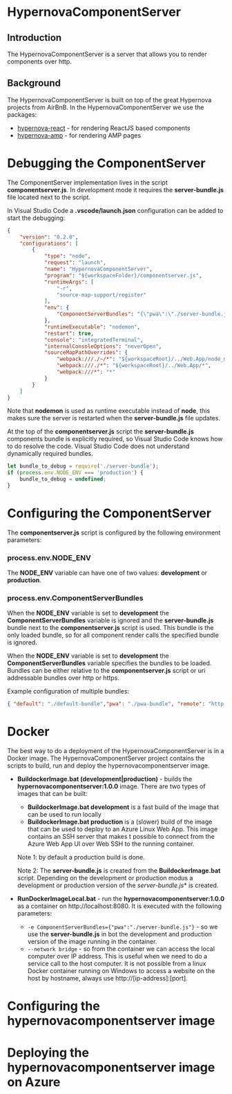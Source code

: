 ﻿# HypernovaComponentServer

## Introduction

The HypernovaComponentServer is a server that allows you to render components over http.

## Background

The HypernovaComponentServer is built on top of the great Hypernova projects from AirBnB. In the HypernovaComponentServer we use the packages:

* [hypernova-react](https://github.com/airbnb/hypernova-react) - for rendering ReactJS based components
* [hypernova-amp](https://github.com/airbnb/hypernova-amp) - for rendering AMP pages

# Debugging the ComponentServer

The ComponentServer implementation lives in the script **componentserver.js**. In development mode it requires the **server-bundle.js** file located next to the script.

In Visual Studio Code a **.vscode/launch.json** configuration can be added to start the debugging:

```json
{
    "version": "0.2.0",
    "configurations": [
        {
            "type": "node",
            "request": "launch",
            "name": "HypernovaComponentServer",
            "program": "${workspaceFolder}/componentserver.js",
            "runtimeArgs": [
                "-r",
                "source-map-support/register"
            ],
            "env": {
                "ComponentServerBundles": "{\"pwa\":\"./server-bundle.js\"}"
            },
            "runtimeExecutable": "nodemon",
            "restart": true,
            "console": "integratedTerminal",
            "internalConsoleOptions": "neverOpen",
            "sourceMapPathOverrides": {
                "webpack:///./~/*": "${workspaceRoot}/../Web.App/node_modules/*",
                "webpack:///./*": "${workspaceRoot}/../Web.App/*",
                "webpack:///*": "*"
            }
        }
    ]
}
```

Note that **nodemon** is used as runtime executable instead of **node**, this makes sure the server is restarted when the **server-bundle.js** file updates.

At the top of the **componentserver.js** script the **server-bundle.js** components bundle is explicitly required, so Visual Studio Code knows how to do resolve the code. Visual Studio Code does not understand dynamically required bundles.

```javascript
let bundle_to_debug = require('./server-bundle');
if (process.env.NODE_ENV === 'production') {
    bundle_to_debug = undefined;
}
```

# Configuring the ComponentServer

The **componentserver.js** script is configured by the following environment parameters:

### process.env.NODE_ENV

The **NODE_ENV** variable can have one of two values: **development** or **production**.

### process.env.ComponentServerBundles

When the **NODE_ENV** variable is set to **development** the **ComponentServerBundles** variable is ignored and the
**server-bundle.js** bundle next to the **componentserver.js** script is used. This bundle is the only loaded bundle, so for all component render calls the specified bundle is ignored. 

When the **NODE_ENV** variable is set to **development** the **ComponentServerBundles** variable specifies the bundles to be loaded. Bundles can be either relative to the **componentserver.js** script or uri addressable bundles over http or https.

Example configuration of multiple bundles:

```json
{ "default": "./default-bundle","pwa": "./pwa-bundle", "remote": "http://myserver.com/remote-bundle.js" }
```

# Docker

The best way to do a deployment of the HypernovaComponentServer is in a Docker image. The HypernovaComponentServer project contains the scripts to build, run and deploy the hypernovacomponentserver image.

* **BuildockerImage.bat (development|production)** - builds the **hypernovacomponentserver:1.0.0** image. There are two types of images that can be built:
  * **BuildockerImage.bat development** is a fast build of the image that can be used to run locally
  * **BuildockerImage.bat production** is a (slower) build of the image that can be used to deploy to an Azure Linux Web App. This image contains an SSH server that makes t possible to connect from the Azure Web App UI over Web SSH to the running container.

  Note 1: by default a production build is done.

  Note 2: The **server-bundle.js** is created from the **BuildockerImage.bat** script. Depending on the development or production modus a development or production version of the *server-bundle.js** is created.

* **RunDockerImageLocal.bat** - run the **hypernovacomponentserver:1.0.0** as a container on http://localhost:8080. It is executed with the following parameters:
  * ```-e ComponentServerBundles={"pwa":"./server-bundle.js"}``` - so we use the **server-bundle.js** in bot the development and production version of the image running in the container.
  * ```--network bridge``` - so from the container we can access the local computer over IP address. This is useful when we need to do a service call to the host computer. It is not possible from a linux Docker container running on Windows to access a website on the host by hostname, always use http://[ip-address]:[port].

# Configuring the hypernovacomponentserver image

# Deploying the hypernovacomponentserver image on Azure
